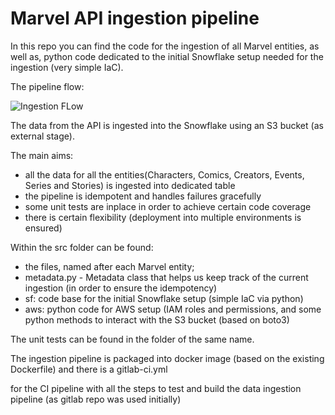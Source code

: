 # Marvel API ingestion pipeline

In this repo you can find the code for the ingestion of all Marvel entities, as well as, 
python code dedicated to the initial Snowflake setup needed for the ingestion (very simple IaC).

The pipeline flow:

  ![Ingestion FLow](https://github.com/veronika-27/marvel-ingestion/assets/64424805/5fd6b512-d2fe-4463-a8dd-228570016946)

The data from the API is ingested into the Snowflake using an S3 bucket (as external stage).
                                                                                                 
The main aims: 
                  
- all the data for all the entities(Characters, Comics, Creators, Events, Series and Stories) is ingested into dedicated table
- the pipeline is idempotent and handles failures gracefully
- some unit tests are inplace in order to achieve certain code coverage
- there is certain flexibility (deployment into multiple environments is ensured)

Within the src folder can be found: 
- the files, named after each Marvel entity; 
- metadata.py - Metadata class that helps us keep track of the current ingestion (in order to ensure the idempotency)
- sf: code base for the initial Snowflake setup (simple IaC via python)
- aws: python code for AWS setup (IAM roles and permissions, and some python methods to interact with the S3 bucket (based on boto3)

The unit tests can be found in the folder of the same name. 

The ingestion pipeline is packaged into docker image (based on the existing Dockerfile) and there is a gitlab-ci.yml 

for the CI pipeline with all the steps to test and build the data ingestion pipeline (as gitlab repo was used initially)
